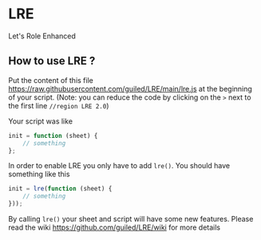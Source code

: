# LRE
Let's Role Enhanced

## How to use LRE ?

Put the content of this file https://raw.githubusercontent.com/guiled/LRE/main/lre.js at the beginning of your script.
(Note: you can reduce the code by clicking on the `>` next to the first line `//region LRE 2.0`)

Your script was like 
```js
init = function (sheet) {
    // something
};
````

In order to enable LRE you only have to add `lre()`. You should have something like this
```js
init = lre(function (sheet) {
    // something
}));
```
By calling `lre()` your sheet and script will have some new features. Please read the wiki https://github.com/guiled/LRE/wiki for more details
